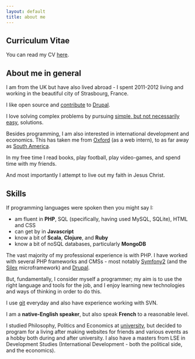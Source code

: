 ```yaml
---
layout: default
title: about me
---
```


Curriculum Vitae
----------------

You can read my CV [here](/curriculum-vitae.html).

About me in general
-------------------

I am from the UK but have also lived abroad - I spent 2011-2012 living
and working in the beautiful city of Strasbourg, France.

I like open source and [contribute](http://drupal.org/user/427352) to
[Drupal](http://www.drupal.org).

I love solving complex problems by pursuing [simple, but not
necessarily
easy](http://www.infoq.com/presentations/Simple-Made-Easy), solutions.

Besides programming, I am also interested in international development
and economics. This has taken me from [Oxford](http://www.oxfam.org/)
(as a web intern), to as far away as [South
America](http://www.latinlink.org/).

In my free time I read books, play football, play video-games, and
spend time with my friends.

And most importantly I attempt to live out my faith in Jesus Christ.

Skills
------

If programming languages were spoken then you might say I:

- am fluent in **PHP**, SQL (specifically, having used MySQL, SQLite),
  HTML and CSS
- can get by in **Javascript**
- know a bit of **Scala**, **Clojure**, and **Ruby**
- know a bit of noSQL databases, particularly **MongoDB**

The vast majority of my professional experience is with PHP. I have
worked with several PHP frameworks and CMSs - most notably
[Symfony2](http://symfony.com/) (and the
[Silex](http://silex.sensiolabs.org/) microframework) and
[Drupal](http://www.drupal.org).

But, fundamentally, I consider myself a programmer; my aim is to use
the right language and tools for the job, and I enjoy learning new
technologies and ways of thinking in order to do this.

I use [git](http://github.com/nicl) everyday and also have experience
working with SVN.

I am a **native-English speaker**, but also speak **French** to a
reasonable level.

I studied Philosophy, Politics and Economics at
[university](http://www.ox.ac.uk), but decided to program for a living
after making websites for friends and various events as a hobby both
during and after university. I also have a masters from LSE in
Development Studies (International Development - both the political
side, and the economics).